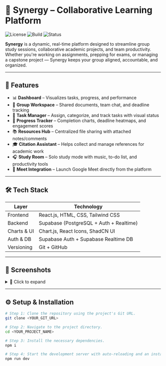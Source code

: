 # 🧠 Synergy – Collaborative Learning Platform

![License](https://img.shields.io/badge/license-MIT-blue.svg)
![Build](https://img.shields.io/badge/build-passing-brightgreen)
![Status](https://img.shields.io/badge/status-in--development-yellow)

**Synergy** is a dynamic, real-time platform designed to streamline group study sessions, collaborative academic projects, and team productivity. Whether you're working on assignments, prepping for exams, or managing a capstone project — Synergy keeps your group aligned, accountable, and organized.

---

## 🚀 Features

- 📊 **Dashboard** – Visualizes tasks, progress, and performance
- 🧾 **Group Workspace** – Shared documents, team chat, and deadline tracking
- 📌 **Task Manager** – Assign, categorize, and track tasks with visual status
- 🧭 **Progress Tracker** – Completion charts, deadline heatmaps, and engagement scores
- 📚 **Resources Hub** – Centralized file sharing with attached notes/comments
- 🎓 **Citation Assistant** – Helps collect and manage references for academic work
- 🎧 **Study Room** – Solo study mode with music, to-do list, and productivity tools
- 🎥 **Meet Integration** – Launch Google Meet directly from the platform

---

## 🛠️ Tech Stack

| Layer         | Technology                                  |
|--------------|----------------------------------------------|
| Frontend     | React.js, HTML, CSS, Tailwind CSS            |
| Backend      | Supabase (PostgreSQL + Auth + Realtime)      |
| Charts & UI  | Chart.js, React Icons, ShadCN UI             |
| Auth & DB    | Supabase Auth + Supabase Realtime DB         |
| Versioning   | Git + GitHub                                 |

---

## 📸 Screenshots

<details>
<summary>📌 Click to expand</summary>

![Dashboard](https://user-images.githubusercontent.com/example/dashboard.png)
![Group Workspace](https://user-images.githubusercontent.com/example/group.png)

</details>

---

## ⚙️ Setup & Installation
```sh
# Step 1: Clone the repository using the project's Git URL.
git clone <YOUR_GIT_URL>

# Step 2: Navigate to the project directory.
cd <YOUR_PROJECT_NAME>

# Step 3: Install the necessary dependencies.
npm i

# Step 4: Start the development server with auto-reloading and an instant preview.
npm run dev
```

